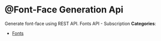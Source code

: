 # @Font-Face Generation Api


Generate font-face using REST API. Fonts API - Subscription
**Categories**:

- [Fonts](https://github/awesome-apis/awesome-apis#fonts)



